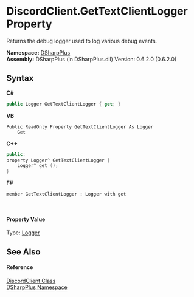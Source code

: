 # DiscordClient.GetTextClientLogger Property 
 

Returns the debug logger used to log various debug events.

**Namespace:**&nbsp;<a href="503971eb-de5e-a570-9922-de9500a9b1cc">DSharpPlus</a><br />**Assembly:**&nbsp;DSharpPlus (in DSharpPlus.dll) Version: 0.6.2.0 (0.6.2.0)

## Syntax

**C#**<br />
``` C#
public Logger GetTextClientLogger { get; }
```

**VB**<br />
``` VB
Public ReadOnly Property GetTextClientLogger As Logger
	Get
```

**C++**<br />
``` C++
public:
property Logger^ GetTextClientLogger {
	Logger^ get ();
}
```

**F#**<br />
``` F#
member GetTextClientLogger : Logger with get

```

<br />

#### Property Value
Type: <a href="6c13a27e-db36-c994-0b19-4bb50a260ac8">Logger</a>

## See Also


#### Reference
<a href="8f8cbf24-03e9-53cc-389f-2ba10a699065">DiscordClient Class</a><br /><a href="503971eb-de5e-a570-9922-de9500a9b1cc">DSharpPlus Namespace</a><br />